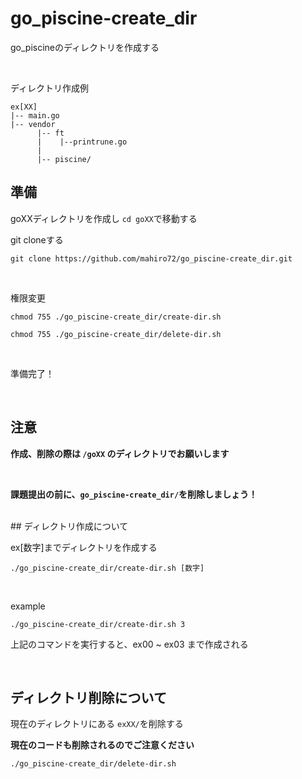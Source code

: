# go_piscine-create_dir

go_piscineのディレクトリを作成する

<br>

ディレクトリ作成例
```
ex[XX]
|-- main.go
|-- vendor
      |-- ft
      |    |--printrune.go
      |
      |-- piscine/
```
## 準備

goXXディレクトリを作成し ```cd goXX```で移動する

git cloneする
```
git clone https://github.com/mahiro72/go_piscine-create_dir.git
```

<br>

権限変更

```
chmod 755 ./go_piscine-create_dir/create-dir.sh
```

```
chmod 755 ./go_piscine-create_dir/delete-dir.sh
```

<br>

準備完了！

<br>

## 注意

**作成、削除の際は ```/goXX``` のディレクトリでお願いします**

<br>

**課題提出の前に、```go_piscine-create_dir/```を削除しましょう！**

<br>
## ディレクトリ作成について

ex[数字]までディレクトリを作成する

```
./go_piscine-create_dir/create-dir.sh [数字]
```

<br>

example
```
./go_piscine-create_dir/create-dir.sh 3
```
上記のコマンドを実行すると、ex00 ~ ex03 まで作成される

<br>

## ディレクトリ削除について

現在のディレクトリにある ```exXX/```を削除する

**現在のコードも削除されるのでご注意ください**

```
./go_piscine-create_dir/delete-dir.sh
```
